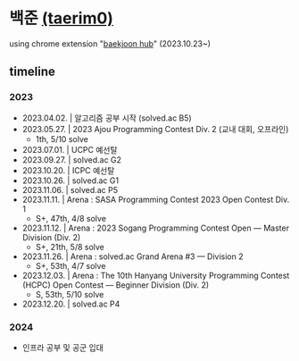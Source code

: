 # 백준 [(taerim0)](https://solved.ac/profile/taerim0)

using chrome extension "[baekjoon hub](https://github.com/BaekjoonHub/BaekjoonHub)" (2023.10.23~)

## timeline
### 2023
- 2023.04.02. | 알고리즘 공부 시작 (solved.ac B5)
- 2023.05.27. | 2023 Ajou Programming Contest Div. 2 (교내 대회, 오프라인)
  - 1th, 5/10 solve
- 2023.07.01. | UCPC 예선탈
- 2023.09.27. | solved.ac G2
- 2023.10.20. | ICPC 예선탈
- 2023.10.26. | solved.ac G1
- 2023.11.06. | solved.ac P5
- 2023.11.11. | Arena : SASA Programming Contest 2023 Open Contest Div. 1
  - S+, 47th, 4/8 solve
- 2023.11.12. | Arena : 2023 Sogang Programming Contest Open — Master Division (Div. 2)
  - S+, 21th, 5/8 solve
- 2023.11.26. | Arena : solved.ac Grand Arena #3 — Division 2
  - S+, 53th, 4/7 solve
- 2023.12.03. | Arena : The 10th Hanyang University Programming Contest (HCPC) Open Contest — Beginner Division (Div. 2)
  - S, 53th, 5/10 solve
- 2023.12.20. | solved.ac P4
### 2024
- 인프라 공부 및 공군 입대

